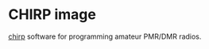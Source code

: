 # CHIRP image

[chirp](https://chirp.danplanet.com/projects/chirp) software for programming amateur PMR/DMR radios.
